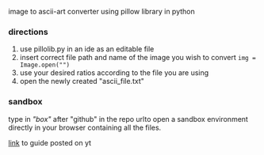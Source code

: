 image to ascii-art converter using pillow library in python

### directions
1. use pillolib.py in an ide as an editable file
2. insert correct file path and name of the image you wish to convert ```img = Image.open("")```
3. use your desired ratios according to the file you are using
4. open the newly created "ascii_file.txt"

### sandbox
type in <i>"box"</i> after "github" in the repo urlto open a sandbox environment directly in your browser containing all the files.

<a href ="https://www.youtube.com/watch?v=26aH-DNuO4g">link</a> to guide posted on yt 